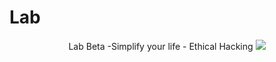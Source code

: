 # Lab
<p align="center">
Lab Beta -Simplify your life - Ethical Hacking
  
<img src="https://i.imgur.com/i13Okym.jpg">
